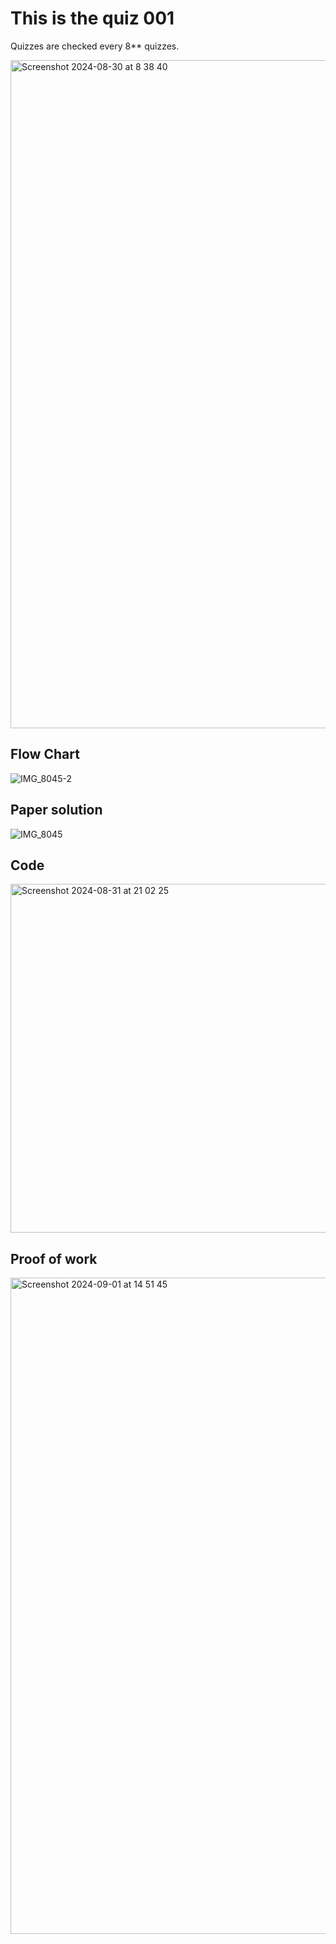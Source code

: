 # This is the quiz 001
Quizzes are checked every 8** quizzes.

<img width="1069" alt="Screenshot 2024-08-30 at 8 38 40" src="https://github.com/user-attachments/assets/4482f86b-4ff4-43d8-be46-ea52e115cd64">


## Flow Chart
![IMG_8045-2](https://github.com/user-attachments/assets/79635990-37da-45af-b9a1-110f981cedcd)


## Paper solution
![IMG_8045](https://github.com/user-attachments/assets/aef56c2c-4aa7-4ee6-96db-03faa94cc642)


## Code
<img width="558" alt="Screenshot 2024-08-31 at 21 02 25" src="https://github.com/user-attachments/assets/f6b5fcc0-ccf8-4d50-9bdf-ea60dde9f93a">



## Proof of work

<img width="1050" alt="Screenshot 2024-09-01 at 14 51 45" src="https://github.com/user-attachments/assets/ea3098b0-3879-48ab-ae36-671fd311d78d">

